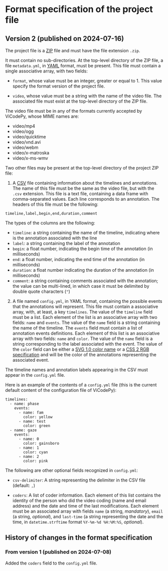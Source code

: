 # Format specification of the project file

## Version 2 (published on 2024-07-16)

The project file is a [ZIP][] file and must have the file extension `.zip`.

[ZIP]: https://en.wikipedia.org/wiki/ZIP

It must contain no sub-directories. At the top-level directory of the ZIP file, a file `metadata.yml`, in [YAML][] format, must be present. This file must contain a single associative array, with two fields:

[YAML]: https://en.wikipedia.org/wiki/YAML

- `format`, whose value must be an integer, greater or equal to 1. This value specify the format version of the project file.

- `video`, whose value must be a string with the name of the video file. The associated file must exist at the top-level directory of the ZIP file.

The video file must be in any of the formats currently accepted by ViCodePy, whose MIME names are:

- video/mp4
- video/ogg
- video/quicktime
- video/vnd.avi
- video/webm
- video/x-matroska
- video/x-ms-wmv

Two other files may be present at the top-level directory of the project ZIP file:

1. A [CSV][] file containing information about the timelines and annotations. The name of this file must be the same as the video file, but with the `.csv` extension. This file is a text file, containing a data frame with comma-separated values. Each line corresponds to an annotation. The headers of this file must be the following:

```
timeline,label,begin,end,duration,comment
```

The types of the columns are the following:

- `timeline`: a string containing the name of the timeline, indicating where is the annotation associated with the line
- `label`: a string containing the label of the annotation
- `begin`: a float number, indicating the begin time of the annotation (in milliseconds)
- `end`: a float number, indicating the end time of the annotation (in milliseconds)
- `duration`: a float number indicating the duration of the annotation (in milliseconds)
- `comment`: a string containing comments associated with the annotation; the value can be multi-lined, in which case it must be delimited by double quote characters (`"`)

[CSV]: https://en.wikipedia.org/wiki/Comma-separated_values

2. A file named `config.yml`, in YAML format, containing the possible events that the annotations will represent. This file must contain a associative array, with, at least, a key `timelines`. The value of the `timeline` field must be a list. Each element of the list is an associative array with two fields: `name` and `events`. The value of the `name` field is a string containing the name of the timeline. The `events` field must contain a list of annotation events definitions. Each element of this list is an associative array with two fields: `name` and `color`. The value of the `name` field is a string corresponding to the label associated with the event. The value of the `color` field can be either a [SVG 1.0 color name][] or a [CSS 2 RGB specification][] and will be the color of the annotations representing the associated event.

[CSS 2 RGB specification]: https://www.w3.org/TR/SVG11/types.html#ColorKeywords
[SVG 1.0 color name]: https://www.w3.org/TR/2008/REC-CSS2-20080411/syndata.html#color-units

The timeline names and annotation labels appearing in the CSV must appear in the `config.yml` file.

Here is an example of the contents of a `config.yml` file (this is the current default content of the configuration file of ViCodePy):

```
timelines:
  - name: phase
    events:
      - name: fam
        color: yellow
      - name: test
        color: green
  - name: gaze
    events:
      - name: 0
        color: gainsboro
      - name: 1
        color: cyan
      - name: 2
        color: pink
```

The following are other optional fields recognized in `config.yml`:

- `csv-delimiter`: A string representing the delimiter in the CSV file (default: `,`)

- `coders`: A list of coder information. Each element of this list contains the identity of the person who did the video coding (name and email address) and the date and time of the last modifications. Each element must be an associated array with fields `name` (a string, *mandatory*), `email` (a string, *optional*), and `last-time` (a string representing the date and the time, in `datetime.strftime` format `%Y-%m-%d %H:%M:%S`, *optional*).

## History of changes in the format specification

### From version 1 (published on 2024-07-08)

Added the `coders` field to the `config.yml` file.
